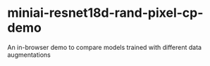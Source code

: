 # miniai-resnet18d-rand-pixel-cp-demo
  An in-browser demo to compare models trained with different data augmentations 
